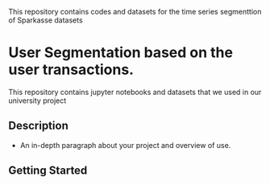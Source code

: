 This repository contains codes and datasets for the time series segmenttion of Sparkasse datasets
# User Segmentation based on the user transactions.
This repository contains jupyter notebooks and datasets that we used in our university project

## Description
- An in-depth paragraph about your project and overview of use.

## Getting Started
